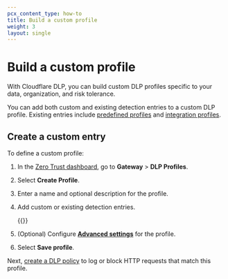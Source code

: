 ```yaml
---
pcx_content_type: how-to
title: Build a custom profile
weight: 3
layout: single
---
```


# Build a custom profile

With Cloudflare DLP, you can build custom DLP profiles specific to your data, organization, and risk tolerance.

You can add both custom and existing detection entries to a custom DLP profile. Existing entries include [predefined profiles](/cloudflare-one/policies/data-loss-prevention/predefined-profiles/) and [integration profiles](/cloudflare-one/policies/data-loss-prevention/integration-profiles/).

## Create a custom entry

To define a custom profile:

1. In the [Zero Trust dashboard](https://one.dash.cloudflare.com/), go to **Gateway** > **DLP Profiles**.
2. Select **Create Profile**.
3. Enter a name and optional description for the profile.
4. Add custom or existing detection entries.

   {{<render file="_dlp-entries.md">}}

5. (Optional) Configure [**Advanced settings**](/cloudflare-one/policies/data-loss-prevention/custom-profile/advanced-settings/) for the profile.
6. Select **Save profile**.

Next, [create a DLP policy](/cloudflare-one/policies/data-loss-prevention/setup/#2-create-a-dlp-policy) to log or block HTTP requests that match this profile.
